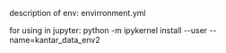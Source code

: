  

description of env: 
envirronment.yml

for using in jupyter:
python -m ipykernel install --user --name=kantar_data_env2